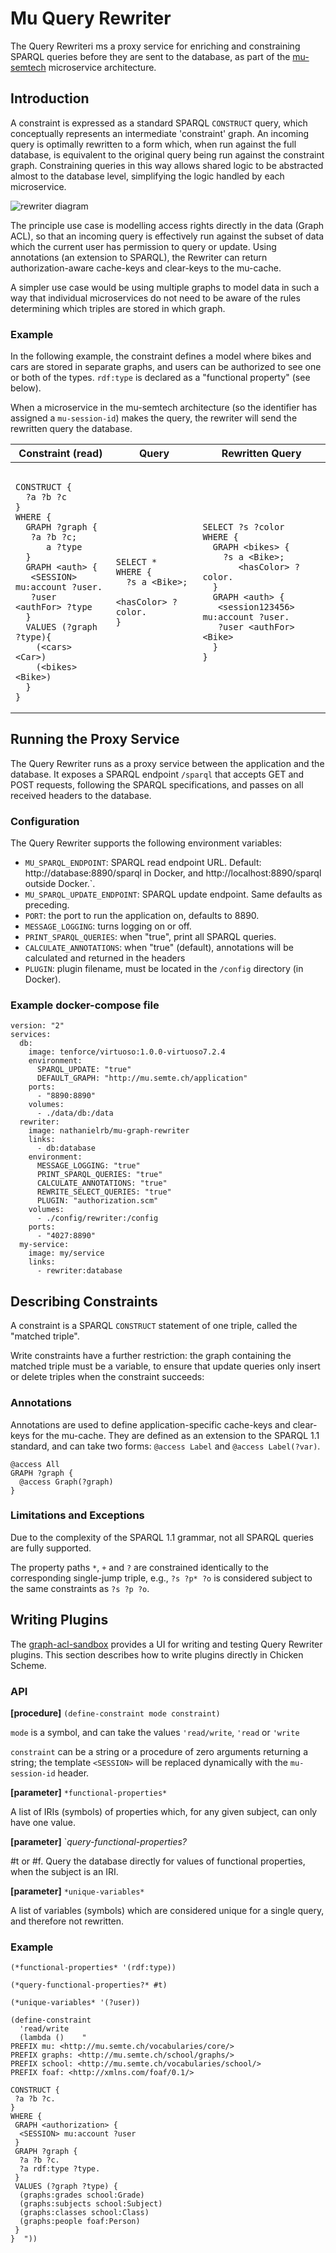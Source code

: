 # Mu Query Rewriter

The Query Rewriteri ms a proxy service for enriching and constraining SPARQL queries before they are sent to the database, as part of the [mu-semtech](http://mu.semte.ch) microservice architecture.

## Introduction 

A constraint is expressed as a standard SPARQL `CONSTRUCT` query, which conceptually represents an intermediate 'constraint' graph. An incoming query is optimally rewritten to a form which, when run against the full database, is equivalent to the original query being run against the constraint graph. Constraining queries in this way allows shared logic to be abstracted almost to the database level, simplifying the logic handled by each microservice. 

![rewriter diagram](rewriter.png)

The principle use case is modelling access rights directly in the data (Graph ACL), so that an incoming query is effectively run against the subset of data which the current user has permission to query or update. Using annotations (an extension to SPARQL), the Rewriter can return authorization-aware cache-keys and clear-keys to the mu-cache.

A simpler use case would be using multiple graphs to model data in such a way that individual microservices do not need to be aware of the rules determining which triples are stored in which graph. 

### Example

In the following example, the constraint defines a model where bikes and cars are stored in separate graphs, and users can be authorized to see one or both of the types. `rdf:type` is declared as a "functional property" (see below).

When a microservice in the mu-semtech architecture (so the identifier has assigned a `mu-session-id`) makes the query, the rewriter will send the rewritten query the database.

<table>
 <thead>
  <tr>
   <th>Constraint (read)</th>
   <th>Query</th>
   <th>Rewritten Query</th>
  </tr>
 </thead>
 <tr>
  <td>
<pre><code>
CONSTRUCT {
  ?a ?b ?c
}
WHERE {
  GRAPH ?graph {
   ?a ?b ?c;
      a ?type
  }
  GRAPH &lt;auth&gt; {
   &lt;SESSION&gt; mu:account ?user.
   ?user &lt;authFor&gt; ?type
  }
  VALUES (?graph ?type){
    (&lt;cars&gt; &lt;Car&gt;)
    (&lt;bikes&gt; &lt;Bike&gt;)
  }
}
</code></pre>
  </td>
  <td>
<pre><code>
SELECT *
WHERE {
  ?s a &lt;Bike&gt;;
     &lt;hasColor&gt; ?color.
}
</code></pre>
  </td>
  <td>
<pre><code>
SELECT ?s ?color
WHERE {
  GRAPH &lt;bikes&gt; {
    ?s a &lt;Bike&gt;;
       &lt;hasColor&gt; ?color.
  }
  GRAPH &lt;auth&gt; {
   &lt;session123456&gt; mu:account ?user.
   ?user &lt;authFor&gt; &lt;Bike&gt;
  }
}
</code></pre>
  </td>
 </tr>
</table>

## Running the Proxy Service

The Query Rewriter runs as a proxy service between the application and the database. It exposes a SPARQL endpoint `/sparql` that accepts GET and POST requests, following the SPARQL specifications, and passes on all received headers to the database.

### Configuration

The Query Rewriter supports the following environment variables:

- `MU_SPARQL_ENDPOINT`: SPARQL read endpoint URL. Default: http://database:8890/sparql in Docker, and http://localhost:8890/sparql outside Docker.`.
- `MU_SPARQL_UPDATE_ENDPOINT`: SPARQL update endpoint. Same defaults as preceding.
- `PORT`: the port to run the application on, defaults to 8890.
- `MESSAGE_LOGGING`: turns logging on or off.
- `PRINT_SPARQL_QUERIES`: when "true", print all SPARQL queries.
- `CALCULATE_ANNOTATIONS`: when "true" (default), annotations will be calculated and returned in the headers
- `PLUGIN`: plugin filename, must be located in the `/config` directory (in Docker).

### Example docker-compose file

```
version: "2"
services:
  db:
    image: tenforce/virtuoso:1.0.0-virtuoso7.2.4
    environment:
      SPARQL_UPDATE: "true"
      DEFAULT_GRAPH: "http://mu.semte.ch/application"
    ports:
      - "8890:8890"
    volumes:
      - ./data/db:/data
  rewriter:
    image: nathanielrb/mu-graph-rewriter
    links:
      - db:database
    environment:
      MESSAGE_LOGGING: "true"
      PRINT_SPARQL_QUERIES: "true"
      CALCULATE_ANNOTATIONS: "true"
      REWRITE_SELECT_QUERIES: "true"
      PLUGIN: "authorization.scm"
    volumes:
      - ./config/rewriter:/config
    ports:
      - "4027:8890"
  my-service:
    image: my/service
    links:
      - rewriter:database
```

## Describing Constraints

A constraint is a SPARQL `CONSTRUCT` statement of one triple, called the "matched triple".

Write constraints have a further restriction: the graph containing the matched triple must be a variable, to ensure that update queries only insert or delete triples when the constraint succeeds:

### Annotations

Annotations are used to define application-specific cache-keys and clear-keys for the mu-cache. They are defined as an extension to the SPARQL 1.1 standard, and can take two forms: `@access Label` and `@access Label(?var)`. 

```
@access All
GRAPH ?graph {
  @access Graph(?graph)
}
```

### Limitations and Exceptions

Due to the complexity of the SPARQL 1.1 grammar, not all SPARQL queries are fully supported.

The property paths `*`, `+` and `?` are constrained identically to the corresponding single-jump triple, e.g., `?s ?p* ?o` is considered subject to the same constraints as `?s ?p ?o`.

## Writing Plugins

The [graph-acl-sandbox](https://github.com/nathanielrb/graph-acl-basics/) provides a UI for writing and testing Query Rewriter plugins. This section describes how to write plugins directly in Chicken Scheme. 

### API

**[procedure]** `(define-constraint mode constraint)` 

`mode` is a symbol, and can take the values `'read/write`, `'read` or `'write`

`constraint` can be a string or a procedure of zero arguments returning a string; the template `<SESSION>` will be replaced dynamically with the `mu-session-id` header.

**[parameter]** `*functional-properties*`

A list of IRIs (symbols) of properties which, for any given subject, can only have one value.

**[parameter]** `*query-functional-properties?*

#t or #f. Query the database directly for values of functional properties, when the subject is an IRI.

**[parameter]** `*unique-variables*`

A list of variables (symbols) which are considered unique for a single query, and therefore not rewritten.

### Example 

```
(*functional-properties* '(rdf:type))

(*query-functional-properties?* #t)

(*unique-variables* '(?user))

(define-constraint  
  'read/write 
  (lambda ()    "
PREFIX mu: <http://mu.semte.ch/vocabularies/core/>
PREFIX graphs: <http://mu.semte.ch/school/graphs/>
PREFIX school: <http://mu.semte.ch/vocabularies/school/>
PREFIX foaf: <http://xmlns.com/foaf/0.1/>

CONSTRUCT {
 ?a ?b ?c.
}
WHERE {
 GRAPH <authorization> {
  <SESSION> mu:account ?user
 }
 GRAPH ?graph {
  ?a ?b ?c.
  ?a rdf:type ?type.
 }
 VALUES (?graph ?type) { 
  (graphs:grades school:Grade) 
  (graphs:subjects school:Subject) 
  (graphs:classes school:Class) 
  (graphs:people foaf:Person) 
 }
}  "))
```


